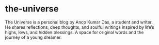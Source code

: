 # the-universe
The Universe is a personal blog by Anop Kumar Das, a student and writer. He shares reflections, deep thoughts, and soulful writings inspired by life’s highs, lows, and hidden blessings. A space for original words and the journey of a young dreamer.
